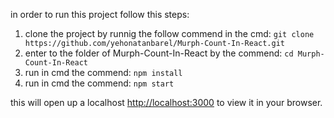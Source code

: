in order to run this project follow this steps:
1. clone the project by runnig the follow commend in the cmd: `git clone https://github.com/yehonatanbarel/Murph-Count-In-React.git`
2. enter to the folder of Murph-Count-In-React by the commend: `cd Murph-Count-In-React`
3. run in cmd the commend: `npm install`
4. run in cmd the commend: `npm start`

this will open up a localhost [http://localhost:3000](http://localhost:3000) to view it in your browser.


